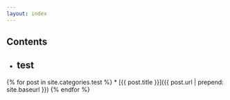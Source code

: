 ```yaml
---
layout: index
---
```


## Contents

* ## test
{% for post in site.categories.test %}
    * [{{ post.title }}]({{ post.url | prepend: site.baseurl }})
{% endfor %}
